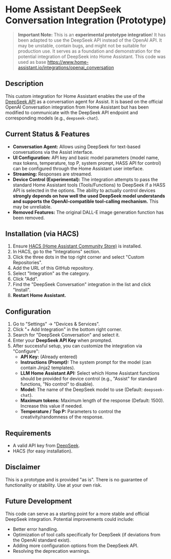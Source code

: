 # Home Assistant DeepSeek Conversation Integration (Prototype)

> **Important Note:** This is an **experimental prototype integration**! It has been adapted to use the DeepSeek API instead of the OpenAI API. It may be unstable, contain bugs, and might not be suitable for production use. It serves as a foundation and demonstration for the potential integration of DeepSeek into Home Assistant.
> This code was used as base https://www.home-assistant.io/integrations/openai_conversation

## Description

This custom integration for Home Assistant enables the use of the [DeepSeek API](https://platform.deepseek.com/) as a conversation agent for Assist. It is based on the official OpenAI Conversation integration from Home Assistant but has been modified to communicate with the DeepSeek API endpoint and corresponding models (e.g., `deepseek-chat`).

## Current Status & Features

* **Conversation Agent:** Allows using DeepSeek for text-based conversations via the Assist interface.
* **UI Configuration:** API key and basic model parameters (model name, max tokens, temperature, top P, system prompt, HASS API for control) can be configured through the Home Assistant user interface.
* **Streaming:** Responses are streamed.
* **Device Control (Experimental):** The integration attempts to pass the standard Home Assistant tools (Tools/Functions) to DeepSeek if a HASS API is selected in the options. The ability to actually control devices **strongly depends on how well the used DeepSeek model understands and supports the OpenAI-compatible tool-calling mechanism.** This may be unreliable.
* **Removed Features:** The original DALL-E image generation function has been removed.

## Installation (via HACS)

1.  Ensure [HACS (Home Assistant Community Store)](https://hacs.xyz/) is installed.
2.  In HACS, go to the "Integrations" section.
3.  Click the three dots in the top right corner and select "Custom Repositories".
4.  Add the URL of this GitHub repository.
5.  Select "Integration" as the category.
6.  Click "Add".
7.  Find the "DeepSeek Conversation" integration in the list and click "Install".
8.  **Restart Home Assistant.**

## Configuration

1.  Go to "Settings" -> "Devices & Services".
2.  Click "+ Add Integration" in the bottom right corner.
3.  Search for "DeepSeek Conversation" and select it.
4.  Enter your **DeepSeek API Key** when prompted.
5.  After successful setup, you can customize the integration via "Configure":
    * **API Key:** (Already entered)
    * **Instructions (Prompt):** The system prompt for the model (can contain Jinja2 templates).
    * **LLM Home Assistant API:** Select which Home Assistant functions should be provided for device control (e.g., "Assist" for standard functions, "No control" to disable).
    * **Model:** The name of the DeepSeek model to use (Default: `deepseek-chat`).
    * **Maximum tokens:** Maximum length of the response (Default: 1500). Increase this value if needed.
    * **Temperature / Top P:** Parameters to control the creativity/randomness of the response.

## Requirements

* A valid API key from [DeepSeek](https://platform.deepseek.com/).
* HACS (for easy installation).

## Disclaimer

This is a prototype and is provided "as is". There is no guarantee of functionality or stability. Use at your own risk.

## Future Development

This code can serve as a starting point for a more stable and official DeepSeek integration. Potential improvements could include:
* Better error handling.
* Optimization of tool calls specifically for DeepSeek (if deviations from the OpenAI standard exist).
* Adding more configuration options from the DeepSeek API.
* Resolving the deprecation warnings.


